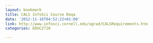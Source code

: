 ```yaml
---
layout: bookmark
title: CALS InfoSci Course Reqa
date: '2012-11-16T04:52:22+01:00'
link: http://www.infosci.cornell.edu/ugrad/CALSRequirements.htm
categories: EDUC2710

---
```

